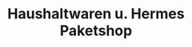---
title: "Haushaltwaren u. Hermes Paketshop"
url: /rabenau/haushaltwaren-u-hermes-paketshop/
shop: Haushaltsartikel
---